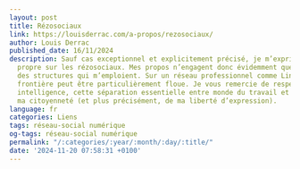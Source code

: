 ```yaml
---
layout: post
title: Rézosociaux
link: https://louisderrac.com/a-propos/rezosociaux/
author: Louis Derrac
published_date: 16/11/2024
description: Sauf cas exceptionnel et explicitement précisé, je m’exprime en mon nom
  propre sur les rézosociaux. Mes propos n’engagent donc évidemment que moi, et aucune
  des structures qui m’emploient. Sur un réseau professionnel comme LinkedIn, cette
  frontière peut être particulièrement floue. Je vous remercie de respecter, en bonne
  intelligence, cette séparation essentielle entre monde du travail et exercice de
  ma citoyenneté (et plus précisément, de ma liberté d’expression).
language: fr
categories: Liens
tags: réseau-social numérique
og-tags: réseau-social numérique
permalink: "/:categories/:year/:month/:day/:title/"
date: '2024-11-20 07:58:31 +0100'
---
```

